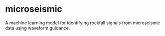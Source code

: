 # microseismic
A machine learning model for identifying rockfall signals from microseismic data using waveform guidance.
